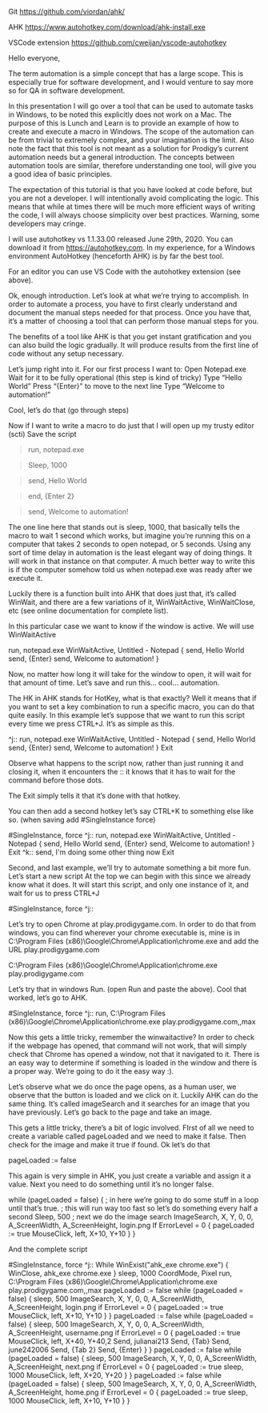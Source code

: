 Git https://github.com/viordan/ahk/

AHK https://www.autohotkey.com/download/ahk-install.exe

VSCode extension https://github.com/cweijan/vscode-autohotkey


Hello everyone, 

The term automation is a simple concept that has a large scope.  This is especially true for software development, and I would venture to say more so for QA in software development.

In this presentation I will go over a tool that can be used to automate tasks in Windows, to be noted this explicitly does not work on a Mac.  The purpose of this is Lunch and Learn is to provide an example of  how to create and execute a macro in Windows. The scope of the automation can be from trivial to extremely complex, and your imagination is the limit.  Also note the fact that this tool is not meant as a solution for Prodigy’s current automation needs but a general introduction.  The concepts between automation tools are similar, therefore understanding one tool, will give you a good idea of basic principles.

The expectation of this tutorial is that you have looked at code before, but you are not a developer.  I will intentionally avoid complicating the logic.  This means that while at times there will be much more efficient ways of writing the code, I will always choose simplicity over best practices.  Warning, some developers may cringe. 

I will use autohotkey vs 1.1.33.00 released June 29th, 2020.  You can download it from https://autohotkey.com.   In my experience, for a Windows environment AutoHotkey (henceforth AHK) is by far the best tool.

For an editor you can use VS Code with the autohotkey extension (see above).

Ok, enough introduction.  Let’s look at what we’re trying to accomplish.  In order to automate a process, you have to first clearly understand and document the manual steps needed for that process.  Once you have that, it’s a matter of choosing a tool that can perform those manual steps for you.

The benefits of a tool like AHK is that you get instant gratification and you can also build the logic gradually.  It will produce results from the first line of code without any setup necessary.

Let’s jump right into it.  For our first process I want to:
Open Notepad.exe
Wait for it to be fully operational (this step is kind of tricky)
Type “Hello World”
Press “{Enter}” to move to the next line
Type “Welcome to automation!”

Cool, let’s do that (go through steps)

Now if I want to write a macro to do just that I will open up my trusty editor (scti)
Save the script

>run, notepad.exe

>Sleep, 1000

>send, Hello World

>end, {Enter 2}

>send, Welcome to automation!

The one line here that stands out is sleep, 1000, that basically tells the macro to wait 1 second which works, but imagine you’re running this on a computer that takes 2 seconds to open notepad, or 5 seconds.  Using any sort of time delay in automation is the least elegant way of doing things.  It will work in that instance on that computer.  A much better way to write this is if the computer somehow told us when notepad.exe was ready after we execute it. 

Luckily there is a function built into AHK that does just that, it’s called WinWait, and there are a few variations of it, WinWaitActive, WinWaitClose, etc (see online documentation for complete list).

In this particular case we want to know if the window is active. We will use WinWaitActive

run, notepad.exe
WinWaitActive, Untitled - Notepad
{
	send, Hello World
	send, {Enter}
	send, Welcome to automation!
}

Now, no matter how long it will take for the window to open, it will wait for that amount of time.  Let’s save and run this… cool… automation.


The HK in AHK stands for HotKey, what is that exactly?  Well it means that if you want to set a key combination to run a specific macro, you can do that quite easily.  In this example let’s suppose that we want to run this script every time we press CTRL+J.  It’s as simple as this.

^j::
run, notepad.exe
WinWaitActive, Untitled - Notepad
{
	send, Hello World
	send, {Enter}
	send, Welcome to automation!
}
Exit

Observe what happens to the script now, rather than just running it and closing it, when it encounters the :: it knows that it has to wait for the command before those dots.

The Exit simply tells it that it’s done with that hotkey.

You can then add a second hotkey let’s say CTRL+K to something else like so. (when saving add #SingleInstance force)

#SingleInstance, force
^j::
run, notepad.exe
WinWaitActive, Untitled - Notepad
{
	send, Hello World
	send, {Enter}
	send, Welcome to automation!
}
Exit
^k::
send, I'm doing some other thing now
Exit


Second, and last example, we’ll try to automate something a bit more fun.  
Let’s start a new script
At the top we can begin with this since we already know what it does.  It will start this script, and only one instance of it, and wait for us to press CTRL+J

#SingleInstance, force
^j::

Let’s try to open Chrome at play.prodigygame.com. In order to do that from windows, you can find wherever your chrome executable is, mine is in C:\Program Files (x86)\Google\Chrome\Application\chrome.exe and add the URL play.prodigygame.com

C:\Program Files (x86)\Google\Chrome\Application\chrome.exe play.prodigygame.com

Let’s try that in windows Run. (open Run and paste the above).  Cool that worked,  let’s go to AHK.  

#SingleInstance, force
^j::
run,  C:\Program Files (x86)\Google\Chrome\Application\chrome.exe play.prodigygame.com,,max

Now this gets a little tricky, remember the winwaitactive? In order to check if the webpage has opened, that command will not work, that will simply check that Chrome has opened a window, not that it navigated to it.  There is an easy way to determine if something is loaded in the window and there is a proper way.  We’re going to do it the easy way :).

Let’s observe what we do once the page opens, as a human user, we observe that the button is loaded and we click on it.  Luckily AHK can do the same thing.  It’s called imageSearch and it searches for an image that you have previously.  Let’s go back to the page and take an image.


This gets a little tricky, there’s a bit of logic involved.  FIrst of all we need to create a variable called pageLoaded and we need to make it false. Then check for the image and make it true if found.  Ok let’s do that

pageLoaded := false

This again is very simple in AHK, you just create a variable and assign it a value.  Next you need to do something until it’s no longer false.

while (pageLoaded = false)
{
	; in here we’re going to do some stuff in a loop until that’s true.
	; this will run way too fast so let’s do something every half a second
	Sleep, 500
	; next we do the image search
	ImageSearch, X, Y, 0, 0, A_ScreenWidth, A_ScreenHeight, login.png
	If ErrorLevel = 0
	{
	pageLoaded := true
	MouseClick, left, X+10, Y+10
}
}



And the complete script 

#SingleInstance, force
^j::
While WinExist("ahk_exe chrome.exe")
{
WinClose, ahk_exe chrome.exe
}
sleep, 1000
CoordMode, Pixel
run,  C:\Program Files (x86)\Google\Chrome\Application\chrome.exe play.prodigygame.com,,max
pageLoaded := false
while (pageLoaded = false)
{
	sleep, 500
	ImageSearch, X, Y, 0, 0, A_ScreenWidth, A_ScreenHeight, login.png
	if ErrorLevel = 0
	{
		pageLoaded := true
		MouseClick, left, X+10, Y+10
	}
}
pageLoaded := false
while (pageLoaded = false)
{
	sleep, 500
	ImageSearch, X, Y, 0, 0, A_ScreenWidth, A_ScreenHeight, username.png
	if ErrorLevel = 0
	{
		pageLoaded := true
		MouseClick, left, X+40, Y+40,2
		Send, julianai213
		Send, {Tab}
		Send, june242006
		Send, {Tab 2}
		Send, {Enter}
	}
}
pageLoaded := false
while (pageLoaded = false)
{
	sleep, 500
	ImageSearch, X, Y, 0, 0, A_ScreenWidth, A_ScreenHeight, next.png
	if ErrorLevel = 0
	{
		pageLoaded := true
		sleep, 1000
		MouseClick, left, X+20, Y+20
	}
}
pageLoaded := false
while (pageLoaded = false)
{
sleep, 500
	ImageSearch, X, Y, 0, 0, A_ScreenWidth, A_ScreenHeight, home.png
	if ErrorLevel = 0
	{
		pageLoaded := true
		sleep, 1000
		MouseClick, left, X+10, Y+10
	}
}


